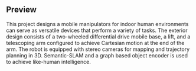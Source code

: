 ## Preview
This project designs a mobile manipulators for indoor human environments can serve as versatile devices that perform a variety of tasks. The exterior design consists of a two-wheeled differential drive mobile base, a lift, and a telescoping arm configured to achieve Cartesian motion at the end of the arm. The robot is equipped with stereo cameras for mapping and trajectory planning in 3D. Semantic-SLAM and a graph based object encoder is used to achieve like-human intelligence.
